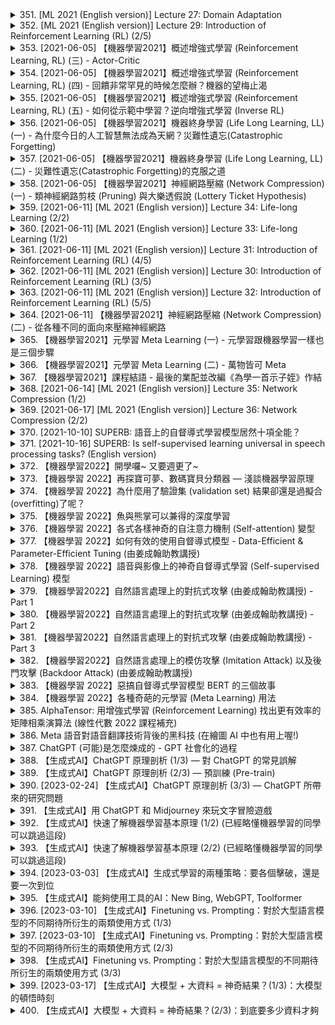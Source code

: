<details>
<summary>351. [ML 2021 (English version)] Lecture 27: Domain Adaptation</summary><br>

<a href="https://www.youtube.com/watch?v=8AKqH6V9kjE" target="_blank">
    <img src="https://img.youtube.com/vi/8AKqH6V9kjE/maxresdefault.jpg" 
        alt="[Youtube]" width="200">
</a>

# [ML 2021 (English version)] Lecture 27: Domain Adaptation


</details>

<details>
<summary>352. [ML 2021 (English version)] Lecture 29: Introduction of Reinforcement Learning (RL) (2/5)</summary><br>

<a href="https://www.youtube.com/watch?v=jbN0oYLtXps" target="_blank">
    <img src="https://img.youtube.com/vi/jbN0oYLtXps/maxresdefault.jpg" 
        alt="[Youtube]" width="200">
</a>

# [ML 2021 (English version)] Lecture 29: Introduction of Reinforcement Learning (RL) (2/5)


</details>

<details>
<summary>353. [2021-06-05] 【機器學習2021】概述增強式學習 (Reinforcement Learning, RL) (三) - Actor-Critic</summary><br>

<a href="https://www.youtube.com/watch?v=kk6DqWreLeU" target="_blank">
    <img src="https://img.youtube.com/vi/kk6DqWreLeU/maxresdefault.jpg" 
        alt="[Youtube]" width="200">
</a>

# 【機器學習2021】概述增強式學習 (Reinforcement Learning, RL) (三) - Actor-Critic

# 文章整理：強化學習中的價值函數與策略優化

## 小節一：核心主題
- 強化學習（Reinforcement Learning, RL）的核心目標是通過試錯來學習 optimal 策略。
- 價值函數（Value Function）在.rl中扮演關鍵角色，用於估計某個 states 的期望累積獎勵。

## 小節二：主要觀念
1. **價值函數的定義**：
   - 儀值函數 V(S) 表示從狀態 S 出發，按照策略 π 累積獎勵的期望值。
   - Q-價值函數 Q(S, A) 表示在狀態 S 下執行行動 A 後的期望累積獎勵。

2. **策略優化的目標**：
   - 策略 π 的目標是最大化每一步的即時獎勵，最終提升整體的累積獎勵。
   - 策略可以表示為條件機率分布，描述在每個狀態下採取各個行動的概率。

3. **樣本的重要影響**：
   - 強化學習的效果高度依賴於_sampling_ 的質量。良好的樣本能有效提升學習效果，反之則可能導致訓練失敗。

## 小節三：問題原因
1. **樣本不足的限制**：
   - 在某些情況下，特定狀態轉移（如 Sa 後面接 Sb）缺乏足夠的樣本，影響模型的學習能力。
   
2. **環境隨機性的挑戰**：
   - 環境中的不確定性導致價值函數 V(S) 代表的是期望值，而非固定的結果。這增加了估計的複雜性。

3. **行動分佈的理解不足**：
   - 理解_actor_ 的行動分佈至關重要。Actor 通過.softmax函數將行動分數轉換為機率分佈，根據此分佈進行抽樣。

## 小節四：解決方法
1. **增加樣本多樣性**：
   - 利用探索策略（如 ε-greedy）或 randomness 增加不同狀態轉移的樣本數量。
   
2. **價值函數的期望估計**：
   - 面對環境隨機性，價值函數 V(S) 使用期望值來捕獲所有可能結果的平均獎勵。

3. **_actor_ 分佈的建模**：
   - 將.Actor 看作條件機率分佈，在每個狀態下根據.softmax分佈進行行動抽樣，模擬人類的策略選擇。

## 小節五：優化方式
1. **Rainbow 方法**：
   - Rainbow 是一種知名的 DQN 變體，整合了七種改進技術，提升算法的穩定性和性能。
   
2. **經驗回放機制**：
   - 使用回放記憶庫儲存歷史樣本，隨機抽取進行訓練，增強樣本多樣性並降低短期相關性影響。

3. **軟最大值技術**：
   - 在.Actor 的行動分佈建模中使用Softmax函數，將分數轉換為溫和的機率分佈，平衡探索與利用。

## 小節六：結論
- 強化學習的成功依賴於價值函數的精準估計和Actor 分佈的有效建模。
- 樣本的多樣性和環境的不確定性是影響學習效果的重要因素。
- Rainbow 等先進算法為提升.rl性能提供了有效途徑，未來研究可進一步優化這些方法。
</details>

<details>
<summary>354. [2021-06-05] 【機器學習2021】概述增強式學習 (Reinforcement Learning, RL) (四) - 回饋非常罕見的時候怎麼辦？機器的望梅止渴</summary><br>

<a href="https://www.youtube.com/watch?v=73YyF1gmIus" target="_blank">
    <img src="https://img.youtube.com/vi/73YyF1gmIus/maxresdefault.jpg" 
        alt="[Youtube]" width="200">
</a>

# 【機器學習2021】概述增強式學習 (Reinforcement Learning, RL) (四) - 回饋非常罕見的時候怎麼辦？機器的望梅止渴

### 小節一：核心主題
- **Curiosity-BasedRewardShaping**  
  探討如何利用好奇心 механизみな.rl算法中，激發學習機器探索新環境的能力。

### 小節二：主要觀念
1. **獎勵塑造（RewardShaping）**  
   在原始.reward之外，加入額外的獎勵信號以引導學習過程。
2. **好奇心驅動的學習**  
   機器被設計為偏好探索新奇或未知的事物，從而主動發現環境結構。
3. **稀疏獎勵（SparseRewards）**  
   在某些任務中，正向獎勵信號出現頻率低，限制了傳統RL算法的學習效率。

### 小節三：問題原因
1. **稀疏獎勵的挑戰**  
   異常.reward sparse使得Agent難以有效學習，尤其是在複雜環境下。
2. **無意義的新奇性**  
   一些看似新奇但對任務無助的刺激（如畫面雜訊）可能幹擾 learning process。

### 小節四：解決方法
1. **Curiosity-BasedRewardShaping**  
   結合原始.reward和探索獎勵，激發Agent主動發現環境結構。
2. **有意義的新奇性檢測**  
   遴自製限新奇性的定義，確保Agent探索的目標具備實質價值。

### 小節五：優化方式
1. **CuriosityMechanism**  
   設計特定機制以量化新奇性，並將其轉換為可操作的獎勵信號。
2. **環境適應性**  
   確保新奇性檢測能有效區分有意義和無意義的新刺激。

### 小節六：結論
- **Curiosity-BasedRL的潛力**  
  通過激發好奇心，Agent能在缺乏明確.reward的情境下自發學習。
- **未來研究方向**  
  需進一步優化新奇性檢測方法，並探索其在不同環境中的應用效果。
</details>

<details>
<summary>355. [2021-06-05] 【機器學習2021】概述增強式學習 (Reinforcement Learning, RL) (五) - 如何從示範中學習？逆向增強式學習 (Inverse RL)</summary><br>

<a href="https://www.youtube.com/watch?v=75rZwxKBAf0" target="_blank">
    <img src="https://img.youtube.com/vi/75rZwxKBAf0/maxresdefault.jpg" 
        alt="[Youtube]" width="200">
</a>

# 【機器學習2021】概述增強式學習 (Reinforcement Learning, RL) (五) - 如何從示範中學習？逆向增強式學習 (Inverse RL)

### 核心主題：.inverse Reinforcement Learning (IRL) 的應用與優化

#### 主要觀念：
1. **Inverse Reinforcement Learning (IRL)**：
   - IRL 是一種通過示範行為來學習_reward function_的技術，讓機器理解和實現人類的目標。
   - 基於模仿學習（Imitation Learning）和強化學習（Reinforcement Learning），IRL 能夠從人類的示範中提取隱含的價值判斷。

2. **核心概念**：
   - **Demonstration**: 機器通過觀察人類的示範行為來學習。
   - **Reward Function**: IRL 的目標是從示範數據中推導出_reward function_，用以指導機器的決策和行動。

3. **應用場景**：
   - 教導機械臂完成複雜任務（如擺盤子、倒東西）。
   - 通過視覺示範教導機器實現目標，無需編寫明確的控制算法。

#### 問題原因：
1. **傳統方法的限制**：
   - 基於規則的控制方法需要人工編寫詳細的行動規則，缺乏靈活性。
   - 強化學習直接在大環境中試錯效率低，且人類示範能提供更高效的教學信號。

2. **IRL 的挑戰**：
   - 機器可能完全模仿人類行為，限制了創造性和-optimal_解的實現。

#### 解決方法：
1. **IRL 的實施步驟**：
   - **收集數據**: 通過示範數據學習_reward function。
   - **學習_reward function_: 利用算法（如最大熵 IRL 或 GAIL）從示範中推導.reward_函數。
   - **強化學習優化**: 在已知.reward_函數下，進一步優化行動策略。

2. **具體技術**：
   - 使用 NIPS 和 ICML 等頂級會議的最新研究成果，提升機器理解和實現目標的能力。
   - 機器通過自我創建目標並嘗試達成，類似於人類學習和自發性探索。

#### 優化方式：
1. **超越人類示範**：
   - 在已學習到.reward_函數的基礎上，增加額外的_reward terms_（如速度、效率）。
   - 這些額外的限制條件可以激勵機器實現超人類性能。

2. **提升靈活性和創性**：
   - 避免機器完全受限於人類示範，允許其探索不同的行動策略以尋找更優的解。

#### 結論：
1. **IRL 的價值**：
   - IRL 提供了一種高效、直觀的方式來教導機器實現複雜任務。
   - 它將人類的示範行為轉化為機器可理解的形式，降低了人工編程的難度。

2. **未來發展方向**：
   - 結合額外的_reward terms_和多目標優化算法，進一步提升機器的能力。
   - 探索更高效的學習方法，使機器在示範數據基礎上實現超越人類的性能。
</details>

<details>
<summary>356. [2021-06-05] 【機器學習2021】機器終身學習 (Life Long Learning, LL) (一) - 為什麼今日的人工智慧無法成為天網？災難性遺忘(Catastrophic Forgetting)</summary><br>

<a href="https://www.youtube.com/watch?v=rWF9sg5w6Zk" target="_blank">
    <img src="https://img.youtube.com/vi/rWF9sg5w6Zk/maxresdefault.jpg" 
        alt="[Youtube]" width="200">
</a>

# 【機器學習2021】機器終身學習 (Life Long Learning, LL) (一) - 為什麼今日的人工智慧無法成為天網？災難性遺忘(Catastrophic Forgetting)

### 核心主題：Life Long Learning（終身學習）的挑戰與評估方法

#### 主要觀念：
1. **終身學習的定義**：
   - 終身學習是指機器在面對一系列連續任務時，能夠逐漸適應並提高性能，而不斷更新其知識和能力。

2. **主要挑戰**：
   - **數據災氾（Data Flood）**：隨著新任務的引入，舊任務的數據逐漸被淹沒，導致模型可能遺忘或無法有效遷移已有知識。
   - **知識遷移的困難性**：新舊任務之間可能存在概念差異，機器需要有效地將已習得的知識應用到新的情境中。

3. **評估方法的核心思想**：
   - 終身學習的效果通常通過模型在完成所有任務後，對先前所有任務的性能進行綜合評估來衡量。
   - 評估方法包括向前遷移（Forward Transfer）和向後遷移（Backward Transfer），用於分析模型在新增任務後對舊任務影響的程度。

#### 問題原因：
1. **數據淹沒**：
   - 新任務的大量數據可能蓋過舊任務的數據，導致模型性能下降。
   
2. **遷移學習的局限性**：
   - 現有方法往往未能有效處理新舊任務之間的概念差異，影響遷移效果。

#### 解cision 方法：
1. **向前遷移（Forward Transfer）**：
   - 評估在未接觸到某項新任務時，模型已掌握的能力。
   - 使用指標：$RT-1, T$ 指標，計算在新增任務前後模型性能的提升。

2. **向後遷移（Backward Transfer）**：
   - 評估學習新任務後對舊任務性能的影響。
   - 使用指標：$R_{T-1, 1}$ 和 $R_1,1$，計算在新增任務前後舊任務性能的下降幅度。

3. **綜合評估方法**：
   - 將所有任務完成後的正確率平均值作為終身學習系統的整體評估指標。
   - 評估模型在完成所有任務後對早期任務的保持能力，通常會逐漸降低。

#### 優 化 方 式：
1. **提出高階遷移機制**：
   - 採用更加智能的遷移學習策略，例如使用元學習（Meta-Learning）或多層次表示學習，來提高舊任務知識的保留和新舊任務之間的遷移效果。

2. **數據平衡技術**：
   - 引入數據再加權或生成技術，平衡新舊任務的數據影響力，防止數據淹沒現象。

3. **網絡架構優化**：
   - 設計特定的神經網絡結構，如分離式憶憶儲單元，來保存和更新不同任務的知識，避免相互幹擾。

#### 結論與展望：
1. **目前挑戰**：
   - 大多數終身學習方法仍舊面臨遷移效率低、數據淹沒等問題，導致性能未能達到理想狀態。
   - 向後遷移（Backward Transfer）指標通常為負，表顯模型在新增任務後舊能力的下降。

2. **未來方向**：
   - 開發更加高效的遷移學習算法，提升新舊任務之間的知識共享和保留效果。
   - 探索新型網絡架構和數據處理技術，以應對終身學習中的多樣化挑戰。
</details>

<details>
<summary>357. [2021-06-05] 【機器學習2021】機器終身學習 (Life Long Learning, LL) (二) - 災難性遺忘(Catastrophic Forgetting)的克服之道</summary><br>

<a href="https://www.youtube.com/watch?v=Y9Jay_vxOsM" target="_blank">
    <img src="https://img.youtube.com/vi/Y9Jay_vxOsM/maxresdefault.jpg" 
        alt="[Youtube]" width="200">
</a>

# 【機器學習2021】機器終身學習 (Life Long Learning, LL) (二) - 災難性遺忘(Catastrophic Forgetting)的克服之道

### 研究領域：終身學習（Lifelong Learning）/ 持續學習（Continual Learning）

#### 核心概念：
- **終身學習（Lifelong Learning）**：指機器在現實環境中逐步接觸新任務，並在不遺忘舊知識的前提下，不斷提升學習能力。
- **持續學習（Continual Learning）**：強調模型在線性時間內處理非穩態數據流的能力，避免 catastrophic forgetting。

---

### 文章重點整理

#### 1. 核心主題
- 探討終身學習的三個情境及其挑戰。
- 強調模型在連續任務學習中避免知識遺忘的重要性。
- 分析不同學習策略對模型性能的影響。

#### 2. 主要觀念
- **非穩態數據流**：學習任務和數據分布隨時間變化，且新舊任務相互影響。
- **逐次任務學習**：模型需在接觸每一項新任務後，保持並提升已有能力。
- ** Curriculum Learning**：通過合理安排學習任務的順序，提高學習效率。

#### 3. 問題原因
- **Catastrophic Forgetting**：傳統深度學習方法易因更新參數而遺忘舊知識。
- **任務依賴性**：新舊任務之間的特性差異可能互相干擾。
- **模型容量限制**：固定架構難以適應不斷增加的新任務。

#### 4. 解決方法
##### (1) 知識保存技術
- **早期 freezing 技術**：鎖定關鍵網路層，防止其參數更新。
- ** elastic weight consolidation**：動態調控 synaptic intelligence，保護重要權重。
- **Progressive Neural Networks**：逐次增加新ネットワーク層，避免幹擾舊結構。

##### (2) 數據保存技術
- **生成數據方法**：利用GAN等模型生成虛擬數據，平衡新舊任務的訓練數據量。
- **經驗回放**：存儲並重複使用過去任務的數據，防止遺忘。

##### (3) 網路架構優化
- **多任務學習架構**：設計共享和專用子網絡，實現多任務協作。
- **分模塊結構**：將網路劃分為可更新和不可更新部分，平衡新舊任務需求。

#### 5. 優化方式
- ** Curriculum Learning**：按特定順序學習任務，降低 catastrophic forgetting 的風險。
- **動態模型調整**：根據新舊任務特性，動態優化模型架構和參數。
- **聯合學習策略**：結合知識保存、數據生成和網絡架構優化，提升整體性能。

#### 6. 結論
- 終身學習在實際應用中具有重要意義，需綜合考慮任務特性、模型架枸和學習策略。
- 相同順序的任務學習效果差異明顯， Curriculum Learning 可顯著提升學習效率。
- 未來研究可進一步探索更高效的知識保存方法和動態適應機制。

---

### 研究領域重要概念
1. **終身學習（Lifelong Learning）**：指機器在不斷變化的環境中，持續接觸新任務並累積知識的能力。
2. **持續學習（Continual Learning）**：強調模型在處理非穩態數據流時的實時性與有效性。
3. ** Curriculum Learning**：通過合理安排學習內容的順序，提升學習效率和效果的方法。

---

以上為文章整理之重點，各小節以條列格式清晰地闡述了核心主題、主要觀念、問題原因、解決方法、優化方式及結論。
</details>

<details>
<summary>358. [2021-06-05] 【機器學習2021】神經網路壓縮 (Network Compression) (一) - 類神經網路剪枝 (Pruning) 與大樂透假說 (Lottery Ticket Hypothesis)</summary><br>

<a href="https://www.youtube.com/watch?v=utk3EnAUh-g" target="_blank">
    <img src="https://img.youtube.com/vi/utk3EnAUh-g/maxresdefault.jpg" 
        alt="[Youtube]" width="200">
</a>

# 【機器學習2021】神經網路壓縮 (Network Compression) (一) - 類神經網路剪枝 (Pruning) 與大樂透假說 (Lottery Ticket Hypothesis)

### 文章重點整理

#### 核心主題
- **網絡修剪（Network Pruning）的有效性與影響**
- **大樂透假說（Lottery Ticket Hypothesis, LTH）的討論與爭議**

#### 主要觀念
1. **大樂透假說的核心思想**：
   - 經過訓練後的大型神經網絡中，存在一些小型的子網絡（_lottery tickets_），這些子網絡在隨機初始化時即具有良好的學習能力。
   - 修剪大型網絡以保留這些優秀的子網絡，並在修剪後進行微調，可以達到與原網絡相近或甚至更佳的性能。

2. **反對大樂透假說的研究**：
   - 某些研究指出，直接訓練小型網絡（而非修剪後的網絡）在適當調整訓練參數的情況下，可以獲得 competitive 的性能。
   - 網絡修剪的效果可能受到學習率和修剪策略的影響。

#### 問題原因
1. **大樂透假說的局限性**：
   - 修剪後的網絡需要依賴從大型網絡中繼承的參數，這限制了其通用性和可解釋性。
   - 在某些情況下（如高.learning rate或結構化修剪），大樂透假說的效果並不顯著。

2. **直接訓練小型網絡的挑戰**：
   - 小型網絡在訓練初期可能表現 inferior，但通過增加訓練步數或調整超參數，可以逐步提升性能。

#### 解決方法
1. **修剪後網絡的微調**：
   - 在修剪大型網絡後，對保留的部分進行額外的微調以優化性能。

2. **直接訓練小型網絡的策略**：
   - 增加訓練數據或訓練步數。
   - 調整學習率和正則化參數以提高訓練效果。

3. **多樣化修剪策略**：
   - 採用結構化修剪（如按通道或 neurons 進行修剪），而非完全不結構化的修剪，可能獲得更好的結果。

#### 結論
1. **大樂透假說的影響**：
   - 儘管在某些條件下成立，但其普適性受到質疑。未來的研究需要進一步探討其適用範圍和限制。

2. **網絡修剪與直接訓練的平衡**：
   - 修剪技術在特定情況下有效，但直接訓練小型網絡在適當調整後也可以獲得競爭力。
   - 網絡規模的選擇應該根據具體任務和數據集來定。

3. **未來研究方向**：
   - 探討不同修剪策略對性能的影響。
   - 深入研究大樂透假說在不同架構和任務中的表現。
   - 資源受限的情況下，探索如何在不依賴大型網絡的前提下，提升小型模型的效果。

---

### 總結
文章圍繞網絡修剪的有效性展開了深入探討，既肯定了大樂透假說的貢獻，也指出了其局限性。同時，提出了直接訓練小型網絡的可能性和條件，為網絡設計提供了多樣化的選擇。未來的研究需進一步驗證不同策略在各種場景下的效果，以期找到最優的模型壓縮與訓練方法。
</details>

<details>
<summary>359. [2021-06-11] [ML 2021 (English version)] Lecture 34: Life-long Learning (2/2)</summary><br>

<a href="https://www.youtube.com/watch?v=-2r4cqDP4BY" target="_blank">
    <img src="https://img.youtube.com/vi/-2r4cqDP4BY/maxresdefault.jpg" 
        alt="[Youtube]" width="200">
</a>

# [ML 2021 (English version)] Lecture 34: Life-long Learning (2/2)

### 核心主題
- **_life-long learning (持續學習)**: 探討模型在連續任務學習中如何避免 catastrophic forgetting（災難性遺忘），並在不同任務之間保持良好的性能。

### 主要觀念
1. **Catastrophic Forgetting**: 模型在學習新任務時，可能會完全遺忘之前學到的知識。
2. **Incremental Learning**: 在不遺忘先前知識的情況下逐步學習新任務。
3. **Data Generation Methods**: 通過生成數據來緩解存儲真實數據的高成本問題。

### 問題原因
- **Task Dependency**: 後續任務的學習可能會影響先前任務的表現，尤其是當任務順序不合理時。
- **Resource Constraints**: 存儲和處理大量真實數據的需求較高。

### 解決方法
1. **Regularization Techniques**:
   - **Elastic Weight Consolidation (EWC)**: 通過限制關鍵參數的變化來保護重要權重。
   - **Synaptic Intelligence (SI)**: 動態調整參數更新，優先保留對先前任務重要的神經元。
2. **Data Generation Approaches**:
   - 使用生成對抗網絡（GANs）或其他生成模型創建合成數據，以減少對真實數據的依賴。
3. **Curriculum Learning**: 通過合理安排任務順序，逐步增加任務難度，優化學習效果。

### 優化方式
1. **Task Order Optimization**: 研究不同任務順序對學習效果的影響，尋找最優的學習路徑。
2. **Efficient Resource Utilization**: 利用生成數據代替存儲真實數據，降低計算和存儲成本。
3. **Generalization Across Tasks**: 通過優化模型結構或算法，提高模型在多任務間的泛化能力。

### 結論
- 持續學習是人工智能領域的重要研究方向，旨在實現類似人類的學習能力。
- 目前已有一些有效的解決方案，如正則化技術、數據生成方法和課程學習策略。
- 未來的研究應關注更複雜的持續學習場景，並探索如何在不同任務順序下優化模型性能。

### 參考文獻
- "Learning without Forgetting" (LwF)
- Incremental Classifier and Representation Learning (iCaRl)
</details>

<details>
<summary>360. [2021-06-11] [ML 2021 (English version)] Lecture 33: Life-long Learning (1/2)</summary><br>

<a href="https://www.youtube.com/watch?v=yAX8Ydfek_I" target="_blank">
    <img src="https://img.youtube.com/vi/yAX8Ydfek_I/maxresdefault.jpg" 
        alt="[Youtube]" width="200">
</a>

# [ML 2021 (English version)] Lecture 33: Life-long Learning (1/2)

### 文章重點整理

#### 核心主題
- **_life-long learning (Lifelong Learning, L4)_**：探討機器學習模型在連續任務學習中保持性能的挑戰與方法。

#### 主要觀念
1. **連續任務學習的特性**：
   - 隨著新任務的加入，舊任務的表現會逐漸下降。
   - 最近學習的任務通常表現最佳，而早期任務可能被嚴重遺忘。

2. **評估方法**：
   - **前向遷移（Forward Transfer）**：衡量模型在未接觸特定任務時的學習效果。
   - **反向遷移（Backward Transfer）**：評估模型在完成所有任務後，對早期任務表現的影響。
   - **平均正確率**：學習完所有任務後，模型在所有任務上的平均性能。

3. **挑戰與問題**：
   - 模型在學習新任務時容易遺忘舊任務（ catastrophic forgetting）。
   - 如何量化遷移能力和遺忘程度是評估系統的重要課題。

#### 評估方法詳細解說
1. **平均正確率**：
   - 學習完所有任務後，測試模型在所有任務上的正確率並取平均。
   - 最常見的評估指標，反映模型整體性能。

2. **反向遷移（Backward Transfer）**：
   - 計算公式：$\text{Backward Transfer} = \sum_{t=1}^{T} (R_T,t - R_t,t)$。
   - 解釋：衡量完成所有任務後，模型對早期任務表現的提升或下降情況。
   - 通常為負值，若遷移能力為正則表示模型在新任務學習後提升了早期任務性能。

3. **前向遷移（Forward Transfer）**：
   - 計算公式：$\text{Forward Transfer} = R_{T-1,T} - R_{0,T}$。
   - 解釋：衡量模型在未接觸特定任務時的學習效果，評估模型的泛化能力。

#### 優化方式
- **平衡新舊任務學習**：通過正規化的技術（如 Elastic Weight Consolidation, EWC）來防止 catastrophic forgetting。
- **遷移學習策略**：設計modelo que mantenha o desempenho em tarefas anteriores ao aprender novas.

#### 總結
- 機器學習模型在連續任務學習中面臨遺忘問題，反向遷移和平均正確率是常見的評估指標。
- 反向遷移為負值代表模型性能下降，若能提出方法使遷移能力為正，表示模型具有強大的 life-long learning 能力。
- 未來研究可聚焦於設計更有效的防止遺忘技術，並探索如何提升遷移學習的效果。
</details>

<details>
<summary>361. [2021-06-11] [ML 2021 (English version)] Lecture 31: Introduction of Reinforcement Learning (RL) (4/5)</summary><br>

<a href="https://www.youtube.com/watch?v=pibO_5JhQ4U" target="_blank">
    <img src="https://img.youtube.com/vi/pibO_5JhQ4U/maxresdefault.jpg" 
        alt="[Youtube]" width="200">
</a>

# [ML 2021 (English version)] Lecture 31: Introduction of Reinforcement Learning (RL) (4/5)

### 文章重點整理

#### 核心主題
- **.reward shaping 在強化學習中的應用**
- **基於好奇心的獎勵塑形方法**

#### 主要觀念
1. **Reward Shaping (獎勵塑形)**
   - 定義： Reward shaping 是一種通過設計和調整獎勵函數來指導AGENT learning過程的方法。
   - 段落位置：第2段

2. **Curiosity-Based Reward Shaping (基於好奇心的獎勵塑形)**
   - 定義： 基於好奇心的獎勵塑形是一種通過激發AGENT的好奇心，使其主動探索新環境和新事物的方法。
   - 段落位置： 第10段

3. **Sparse Rewards (稀疏獎勵)**
   - 說明： 稀疏獎勵是指在學習過程中獎勵信號出現的頻率很低，使得AGENT難以有效學習。
   - 段落位置： 第8段

4. **Meaningful New Things (有意義的新事物)**
   - 定義： 在基於好奇心的獎勵塑形中，有意義的新事物是指AGENT在探索過程中新接觸到的、具有實際意義的信息或環境變化。
   - 段落位置： 第10段

#### 啟發來源
- **ICML 2017 Paper on Curiosity-Based Reinforcement Learning**
  - 內容簡述： 本文提出了一種基於好奇心的強化學習方法，並通過實驗展示了該方法在Mario遊戲中的有效性。
  - 段落位置： 第9段

#### 問題原因
1. **Sparse Rewards Issue (稀疏獎勵問題)**
   - 說明： 稀疏獎勵使得AGENT難以從環境中獲得及時和有效的反饋，影響學習效率。
   - 段落位置： 第8段

2. **Noise in Exploration (探索中的噪聲問題)**
   - 說明： 在基於好奇心的獎勵塑形中，AGENT可能因環境中的噪聲而誤判新事物，從而影響有效探索。
   - 段落位置： 第13段

#### 解決方法
1. **Curiosity-Based Intrinsic Reward (基於好奇心的固有獎勵)**
   - 說明： 經過設計的固有獎勵函數用於激發AGENT的好奇心，使其更有可能探索新環境。
   - 段落位置： 第10段

2. **Filtering Meaningless Noise (過濾無意義噪聲)**
   - 說明： 在基於好奇心的獎勵塑形中，需設計機制以過濾無意義的新事物，如背景噪聲，確保AGENT能有效探索。
   - 段落位置： 第13段

3. **Pre-training and Fine-tuning (預訓練和微調)**
   - 說明： 在某些情況下，AGENT需要先在已知環境中進行預訓練，然後再在新環境中進行微調以提高學習效果。
   - 段落位置： 第12段

#### 總結
- **Reward Shaping的價值**： Reward shaping 是一種有效的強化學習技術，能夠通過設計獎勵函數引導AGENT learning方向。
- **Curiosity-Based 方法的創新性**： 基於好奇心的獎勵塑形方法成功地激發了AGENT的好奇心，使其在缺乏外部獎勵的情況下也能進行有效的探索和學習。
- **挑戰與改進**： 雖然基於好奇心的方法展示出了巨大的潛力，但還需要進一步研究如何過濾無意義的新事物，並提高其在不同環境中的泛化能力。

#### 參考文獻
1. Curiosity-Based Reinforcement Learning Paper (ICML 2017)
   - 貢獻： 提出了一種基於好奇心的強化學習方法，展示了其在遊戲環境中的有效性。
   
---

以上整理涵蓋了文章的核心主題、主要觀念、問題原因、解決方法、優化方式和結論等部分，每個主要概念均附有相應段落位置供查閱。
</details>

<details>
<summary>362. [2021-06-11] [ML 2021 (English version)] Lecture 30: Introduction of Reinforcement Learning (RL) (3/5)</summary><br>

<a href="https://www.youtube.com/watch?v=Cf-WkM-Xef0" target="_blank">
    <img src="https://img.youtube.com/vi/Cf-WkM-Xef0/maxresdefault.jpg" 
        alt="[Youtube]" width="200">
</a>

# [ML 2021 (English version)] Lecture 30: Introduction of Reinforcement Learning (RL) (3/5)

# 文章整理：深度強化學習中的策略.gradient descent 方法

## 核心主題
本文主要探討深度強化學習中策略.gradient descent方法的核心思想及其應用，特別是其在多個具體算法（如DQN和Rainbow DQN）中的實現與優化。

---

## 主要觀念

1. **策略.gradient descent的基本原理**  
   - 策略.gradient descent是一種通過梯度下降方法來最優化策略的方法，旨在最大化累積獎勵。
   - 通過將策略表示為神經網絡，並利用環境反饋來更新網絡參數，從而實現策略的迭代改進。

2. **與值函數方法的結合**  
   - 策略.gradient descent通常與值函數（V(s)）相結合，其中值函數表徵在某一狀態下平均累積獎勵的期望。
   - 如果策略產生的獎勵超過值函數的期望值，則表明策略表現優異；否則需進行調整。

3. **_sampling的重要性**  
   - 總體來看，強化學習的效果高度依賴於樣本的質量和多寡。良好的sampling能有效提高算法的訓練效果。

---

## 問題原因

1. **環境不確定性**  
   - 在某些情況下，後續狀態（S_b）並非總是跟隨先前列車狀態（S_a），這導致傳統方法難以有效學習。

2. **過於依賴固定序列**  
   - 若算法過度依賴固定的環境序列來訓練值函數，將限制其在多樣化環境中的適應能力。

---

## 解決方法

1. **強調sampling的關鍵作用**  
   - 確保足夠多且多樣化的樣本被收集，以提高值函數估計的準確性。  
   - 在實踐中，可通過增加 episodic 的數量或使用經驗重放（Experience Replay）技術來優化 sampling。

2. **利用期望值進行策略評估**  
   - 值函數V(s)被定義為在狀態s下平均累積獎勵的期望。即使環境存在 randomness，仍可通過.expectation的計算來指導策略的改進。

3. **.actor 為概率分佈的實現**  
   - 將.actor 看作一個概率分髮器，其輸出經過.softmax normalization後用於_sampling actions。這使得策略具有探索性與利用性的平衡。

---

## 優化方式

1. **多樣化的sampling策略**  
   - 使用經驗重放等技術來增加樣本的多樣性，從而提高算法的泛化能力。

2. **複合算法的集成**  
   - 如Rainbow DQN，通過整合七種不同的DQN變體（如Double DQN、 Dueling DQN等），顯著提升了算法的性能和穩定性。

3. **深度網絡的結構優化**  
   - 選擇適合task的網絡架構，並 tunes hyperparameters（例如學習率、批量大小等）以進一步提升訓練效果。

---

## 結論

策略.gradient descent方法為深度強化學習提供了一種有效的框架。通過結合值函數和.actor ，該方法能在不確定性和複雜性並存的環境中實現高效的學習與決策。未來的研究可圍繞更優化的sampling技術、網絡架構的設計以及多智能體協作等方面進一步展開，以應對更具挑戰性的應用場景。
</details>

<details>
<summary>363. [2021-06-11] [ML 2021 (English version)] Lecture 32: Introduction of Reinforcement Learning (RL) (5/5)</summary><br>

<a href="https://www.youtube.com/watch?v=9H3ShV57lHs" target="_blank">
    <img src="https://img.youtube.com/vi/9H3ShV57lHs/maxresdefault.jpg" 
        alt="[Youtube]" width="200">
</a>

# [ML 2021 (English version)] Lecture 32: Introduction of Reinforcement Learning (RL) (5/5)

### 小節歸納

#### 核心主題
- 強化學習（Reinforcement Learning, RL）在機器人控制和自動化行為中的應用。
- 使用 imitation learning 和 inverse reinforcement learning (IRL) 方法來教導機器完成特定任務。
- 探討機器能否超越人類能力的可能。

#### 主要觀念
1. **imitation learning**：通過示範行為讓機器學習並重現該行為。
2. **inverse reinforcement learning (IRL)**：從示範中推斷.reward function，使機器理解目標和獎勵結構。
3. **_reward function_**：定義任務的獎勵標準，指導機器完成特定目標。
4. **自主目標設置**：機器可以自創目標並探索實現方法。

#### 問題原因
- 傷害 imitation learning 的限制在於示範行為可能不完美或不易於重現。
- IRL 方法需要明確的.reward function，否則易受示範者偏好偏差影響。
- 傷害機器依賴人類示範，缺乏自主學習和改進能力。

#### 解決方法
1. **使用 IRL 獲取.reward function**：通過示範行為推斷.reward function，使機器理解目標。
2. **增加額外限制條件**：在已有的.reward function 中添加新條件，如速度要求，以激勵機器優化性能。
3. **自主目標設置**：允許機器自定目標並探索實現方法，提升學習能力。

#### 確優化方式
1. **改進 IRL 框架**：通過強化學習和多樣化的示範數據來提高.reward function 的準確性。
2. **結合其他算法**：將 IRL 與深度學習、圖像識別等技術結合，提升機器的綜合能力。
3. **人機協作優化**：人類提供示範和指導，機器自主探索和改進，實現最佳性能。

#### 結論
- 強化學習和 IRL 方法具有潛力教導機器完成複雜任務。
- 機器在特定條件下可以超越人類能力，但需藉助額外的.reward function 和限制條件。
- 未來研究應注重提升 IRL 的 robustness 和 generalization 能力，並探索人機協作的新模式。
</details>

<details>
<summary>364. [2021-06-11] 【機器學習2021】神經網路壓縮 (Network Compression) (二) - 從各種不同的面向來壓縮神經網路</summary><br>

<a href="https://www.youtube.com/watch?v=xrlbLPaq_Og" target="_blank">
    <img src="https://img.youtube.com/vi/xrlbLPaq_Og/maxresdefault.jpg" 
        alt="[Youtube]" width="200">
</a>

# 【機器學習2021】神經網路壓縮 (Network Compression) (二) - 從各種不同的面向來壓縮神經網路

# 文章重點整理：網絡壓縮技術研究與應用

## 核心主題
- 網絡壓縮（Network Compression）旨在降低深度學習模型的計算複雜度和存儲需求，使其在資源受限的環境中更有效地運行。

## 主要觀念
1. **網絡架構設計**：通過設計高效的網絡結構來降低模型大小。
2. **知識蒸餾（Knowledge Distillation）**：利用.teacher model. 的知識來提升.student model. 的性能。
3. **網絡剪枝（Network Pruning）**：刪除網絡中冗餘的神經元或連接，以簡化模型。
4. **參數量化（Parameter Quantization）**：將模型權重表示為低精度數據，進一步壓縮模型大小。

## 問題原因
- 深度學習模型通常需要大量的計算資源和存儲空間，限制了其在移動設備等資源有限環境中的應用。
- 大規模模型的計算成本高昂，影響其實用性和可-scalability.

## 解決方法
1. **網絡架構設計**：
   - 引入更深思熟慮的網絡結構，如.MobileNet, EfficientNet. 等，以平衡性能和效率。
   - 使用分層結構或模塊化設計，提高計算效率。

2. **知識蒸餾**：
   - 利用高性能教師模型指導學生模型的訓練，使.student model. 在保持教師模型性能的前提下規模更小、效率更高。

3. **網絡剪枝**：
   - 啊倫基式剪枝：通過訓練後刪除冗餘神經元或連接。
   - 應用剪枝技術後，可配合微調進一步提升模型性能。

4. **參數量化**：
   - 對模型權重進行低精度量化（如使用8位整數），在損失少量精度的前提下大幅降低存儲需求。

## 優化方式
- 多種壓縮技術可以結合使用，以實現更高效的網絡壓縮效果。
  - 例如，在完成知識蒸餾後進一步應用網絡剪枝和參數量化。

## 結論
- 網絡壓縮技術為深度學習模型在移動設備和其他資源受限環境中的應用提供了有效的解決方案。
- 隨著研究的深入，未來將開發出更多高效的網絡壓縮方法，進一步推動人工智能技術的落地與應用。
</details>

<details>
<summary>365. 【機器學習2021】元學習 Meta Learning (一) - 元學習跟機器學習一樣也是三個步驟</summary><br>

<a href="https://www.youtube.com/watch?v=xoastiYx9JU" target="_blank">
    <img src="https://img.youtube.com/vi/xoastiYx9JU/maxresdefault.jpg" 
        alt="[Youtube]" width="200">
</a>

# 【機器學習2021】元學習 Meta Learning (一) - 元學習跟機器學習一樣也是三個步驟


</details>

<details>
<summary>366. 【機器學習2021】元學習 Meta Learning (二) - 萬物皆可 Meta</summary><br>

<a href="https://www.youtube.com/watch?v=Q68Eh-wm1Ts" target="_blank">
    <img src="https://img.youtube.com/vi/Q68Eh-wm1Ts/maxresdefault.jpg" 
        alt="[Youtube]" width="200">
</a>

# 【機器學習2021】元學習 Meta Learning (二) - 萬物皆可 Meta


</details>

<details>
<summary>367. 【機器學習2021】課程結語 - 最後的業配並改編《為學一首示子姪》作結</summary><br>

<a href="https://www.youtube.com/watch?v=JXDjNh2qlfc" target="_blank">
    <img src="https://img.youtube.com/vi/JXDjNh2qlfc/maxresdefault.jpg" 
        alt="[Youtube]" width="200">
</a>

# 【機器學習2021】課程結語 - 最後的業配並改編《為學一首示子姪》作結


</details>

<details>
<summary>368. [2021-06-14] [ML 2021 (English version)] Lecture 35: Network Compression (1/2)</summary><br>

<a href="https://www.youtube.com/watch?v=CB0a3aBwND8" target="_blank">
    <img src="https://img.youtube.com/vi/CB0a3aBwND8/maxresdefault.jpg" 
        alt="[Youtube]" width="200">
</a>

# [ML 2021 (English version)] Lecture 35: Network Compression (1/2)

### 小節整理：文章重點歸納

#### 1. 核心主題
- 探討網絡剪枝（Network Pruning）的效果及其背後的理論機制。
- 比較兩種主要假設：**Lottery Hypothesis** 和 **Weight Agnostic Networks (WAN)**。

#### 2. 主要觀念
##### a. Lottery Hypothesis（ lottery hypothesis）
- 提出大網絡中存在「贏家通喫」的參數，這些參數在剪枝後的小網絡中能夠保持較好的性能。
- 剪枝過程通過借用大網絡中的隨機參數來提升小網絡的性能。

##### b. Weight Agnostic Networks (WAN)
- 表明即使網絡的所有參數都是隨機初始化或固定爲常數（如1.5），也可以在一定程度上實現良好的性能。
- 指出網絡的結構設計可能比參數本身更重要。

#### 3. 主要問題
##### a. Lottery Hypothesis 的局限性
- **Rethinking The Value Of Network Pruning** 這篇文章提出了相反的觀點，指出Lottery Hypothesis的現象可能僅在特定條件下成立。
- 實驗表明，當學習率較高時，無法觀察到Lottery Hypothesis的效果。

##### b. 剪枝後網絡訓練的挑戰
- 直接訓練小網絡（從隨機初始化開始）通常被認爲性能不如先訓練大網絡再進行剪枝的方法。
- 但實驗發現，如果給予足夠多的訓練 epochs，直接訓練的小網絡可以達到與剪枝後網絡相當甚至更好的性能。

#### 4. 解決方法
##### a. 針對 Lottery Hypothesis 的質疑
- **Rethinking The Value Of Network Pruning** 提出通過增加學習率或調整剪枝策略（如結構化剪枝）來驗證Lottery Hypothesis的普適性。
- 強調實驗條件（如學習率、訓練 epochs 等）對結果的重要影響。

##### b. 直接訓練小網絡
- 建議直接訓練小型網絡，並給予足夠的訓練.epoch數，可以避免對大網絡剪枝的依賴。
- 指出剪枝的優勢可能更多地來源於模型搜索（model search）而非簡單的參數保留。

#### 5. 結論與展望
##### a. Lottery Hypothesis 的適用性
- Lottery Hypothesis 可能在特定條件下成立，但其普適性仍需進一步研究。
- 不同的剪枝策略和訓練參數可能影響其效果。

##### b. WAN 的啟發
- 網絡性能不一定完全依賴於精細調控的參數，結構設計的重要性不容忽視。

##### c. 未來研究方向
- 探討不同學習率和訓練策略對Lottery Hypothesis的影響。
- 研究結構化剪枝（如通道剪枝）是否能更好地支撐Lottery Hypothesis。
- 深入分析直接訓練小型網絡的可行性與優勢。

#### 6. 參考文獻
- Lottery Hypothesis: ICLR 2019
- Rethinking The Value Of Network Pruning: ICLR 2019
- Weight Agnostic Networks: Arxiv （早期版本）

---

### 總結
文章主要圍繞網絡剪枝的效果展開討論，探討了Lottery Hypothesis 和 WAN 的核心觀念及其局限性。實驗結果表明，Lottery Hypothesis 的效果可能受限於特定條件（如學習率、訓練epochs等），而直接訓練小型網絡在某些情況下可以取得不俗的性能。未來的研究需要進一步驗證這些假說的普適性並探索更有效的剪枝策略。
</details>

<details>
<summary>369. [2021-06-17] [ML 2021 (English version)] Lecture 36: Network Compression (2/2)</summary><br>

<a href="https://www.youtube.com/watch?v=mGRdOGdOZ-4" target="_blank">
    <img src="https://img.youtube.com/vi/mGRdOGdOZ-4/maxresdefault.jpg" 
        alt="[Youtube]" width="200">
</a>

# [ML 2021 (English version)] Lecture 36: Network Compression (2/2)

### 重點整理

#### 核心主題
本文主要探討深度學習模型的.compression技術，旨在在不顯著降低模型性能的前提下，減小模型大小並降低計算開銷，以應對計算資源有限或存儲空間受限的情境。

#### 主要觀念
1. **模型壓縮的重要性**：隨著深度學習模型規模的增大，模型參數量激增，導致硬件需求和運行成本上升。此背景下，模型壓縮技術成為關鍵。
2. **核心方法**：
    - **網絡架構搜索（ Neural Architecture Search, NAS）**：通過自動化搜索最佳網絡結構來降低模型複雜度。
    - **知識蒸餾（Knowledge Distillation）**：利用 teachers 模型的知識來訓練.student 模型，使.student 模型在保持性能的同時體積更小。
    - **網絡剪枝（Network Pruning）**：通過移除冗餘神經元或通道來精簡模型結構。
    - **參數量化（Parameter Quantization）**：降低模型參數的精度，例如使用 8 位整數代替 32 位浮點數。
3. **動態深度與寬度調控**：根據具體任務需求或環境條件自動調整網絡深度和寬度，以平衡性能與資源消耗。

#### 問題原因
1. **模型規模過大**：深度學習模型通常包含數百萬甚至十億個參數，這在移動設備等資源受限的平臺上難以部署。
2. **計算成本高昂**：大型模型需要大量的GPU/TPU資源進行訓練和推理，增加了運行成本。
3. **_deploy 障礙**：模型體積過大限制了其在邊緣計算、移動終端等場景中的應用。

#### 解決方法
1. **網絡架構搜索（NAS）**：
    - 自動化搜索最佳網絡結構， trades off between model complexity and performance.
    - 通過策略引導搜索過程，例如使用_rewards 基於性能指標。
2. **知識蒸餾**：
    - 使用大而精的教師模型訓練小而廉的學生模型。
    - 維度包括.temperature_scaling、動態	label_smoothing 等技術來提升.student 模型的學習效果。
3. **網絡剪枝**：
    - 基於梯度重要性或響應值來移除冗餘神經元或通道。
    - 可進一步配合低精度量化和修剪後重training 提升壓縮效果。
4. **參數量化**：
    - 降低模型參數的精度，如從 FP32 到.INT8，顯著減小模型大小。
    - 使用昆昆等算法來保持量化後的性能。
5. **動態深度與寬度調控**：
    - 根據輸入數據的複雜性自動調整網絡深度和.width。
    - 維度包括基於特徵相似性或梯度信號決定停止層數。

#### 優化方式
1. **多技術結合**：將上述方法有機結合，例如先修剪再量化，或在NAS中融入蒸餾策略，可獲得更好的壓縮效果。
2. **動態調控**：根據具體任務需求或環境條件自動調整網絡結構，實現.runtime 效能優化。
3. **低精度訓練與推理**：探索更低精度的訓練和推理技術，如混合精度訓練和量化感知訓練，提升量化後的模型性能。

#### 結論
深度學習模型壓縮技術為實際應用提供了重要突破。通過網絡架構搜索、知識蒸餾、剪枝、量化等多種方法的有機結合，可顯著降低模型複雜度而不犧牲性能。未來研究可在動態結構調控、低精度算法優化等方面進一步探索，以應對日益嚴峻的計算資源挑戰。
</details>

<details>
<summary>370. [2021-10-10] SUPERB: 語音上的自督導式學習模型居然十項全能？</summary><br>

<a href="https://www.youtube.com/watch?v=MpsVE60iRLM" target="_blank">
    <img src="https://img.youtube.com/vi/MpsVE60iRLM/maxresdefault.jpg" 
        alt="[Youtube]" width="200">
</a>

# SUPERB: 語音上的自督導式學習模型居然十項全能？

# 文章重點整理

## 核心主題
本文圍繞語音自監督學習（Self-Supervised Learning, SSL）在多樣化語音任務中的應用展開討論，特別是通過SUPERBenchmark評估不同SSL模型的性能。文章強調了SSL模型在語音處理領域從專才向通才轉變的可能性，並提出了未來研究的方向。

## 主要觀念
1. **自監督學習的優勢**： SSL技術利用大量未標註語音數據進行預訓練，顯著提升了模型的通用性與性能。
2. **SUPERBenchmark的作用**：該benchmark涵蓋了多個語音處理任務，旨在客觀評估SSL模型的效果，並促進研究人員的合作與競爭。
3. **從專才到通才的轉變**：通過SUPERBenchmark的測試，發現多個SSL模型在10個不同語音任務上均能超越傳統方法。
4. **未來研究方向**：探討SSL模型如何學習通用表徵，並進一步優化模型結構與訓練策略。

## 問題原因
1. **傳統特徵提取方法的局限性**：如FBANK等 traditional features在面對多樣化語音任務時表現不足。
2. ** SSL模型的可解釋性與通用性**：需深入研究SSL模型如何在預訓練階段捕獲語音數據中的通用表徵。

## 解決方法
1. **引入SUPERBenchmark**：提供了一個綜合性評估平臺，用於測試不同SSL模型在多任務上的性能。
2. **加權求和策略（Weighted Sum）**：允許下遊模型動態選擇上遊模型的最佳層，提升了最終效果。
3. **.opendatadrive/SUPERB數據集**：提供公用與隱藏數據集，保障了評估的公正性與可擴展性。

## 優化方式
1. **激勵研究者參與**：通過公開排行榜吸引更多研究人員加入SSL領域的研究。
2. **促進跨學科合作**：SUPERBenchmark的工作坊與特刊為研究者提供了交流平臺，推動技術進步。
3. **持續改進模型架構**：根據Benchmark的反饋結果，不斷優化_ssl算法與模型結構。

## 結論
1. **SSL模型的通用性顯現**：多個SSL模型在SUPERBenchmark上展現出超越傳統方法的能力，成為語音處理領域的重要工具。
2. **未來研究方向明確**：需進一步探討 SSL 模型如何學習到更為通用與 robust 的表徵，並探索其在更多實際應用中的可能性。
3. **研究生態的完善**：SUPERBenchmark及其相關服務為 ssl 領域的研究提供了完善的生態支撐，促進了技術的快速發展。

---

本文通過系統性地介紹_ssl 技術在語音處理領域的最新進展與挑戰，為研究者們提供了重要的參考與啟發。
</details>

<details>
<summary>371. [2021-10-16] SUPERB: Is self-supervised learning universal in speech processing tasks? (English version)</summary><br>

<a href="https://www.youtube.com/watch?v=GTjwYzFG54E" target="_blank">
    <img src="https://img.youtube.com/vi/GTjwYzFG54E/maxresdefault.jpg" 
        alt="[Youtube]" width="200">
</a>

# SUPERB: Is self-supervised learning universal in speech processing tasks? (English version)

### 小節歸納

#### 1. 核心主題  
- 探討自監督學習（Self-Supervised Learning, SSL）在語音和音頻處理中的應用及其通用性。  
- 通過SUPERB基準測試評估不同SSL模型在多種語音任務中的性能表現。  

#### 2. 主要觀念  
- 自監督學習能夠利用大量未標註數據進行有效訓練，具有顯著的潛力。  
- 傳統的FBank特徵提取方法可能不再是最佳選擇， SSL模型在多任務上表現出更好的性能。  
- 不同SSL模型的不同層可能包含適合特定任務的信息，下遊模型應有機會選擇最優層。  

#### 3. 問題原因  
- 傳統特徵提取方法（如FBank）在某些語音任務中表現有限。  
- SSL模型的各層表示信息分布不均，固定使用最後一層可能無法充分利用其潛力。  

#### 4. 解決方法  
- **SUPERB基準測試**：建立一個統一的評估框架，涵蓋多種語音相關任務（如ASR、關鍵詞 spotting 等）。  
- **多層加權求和表示**：允許下遊模型學習選擇上遊模型中哪一層的信息最爲適合特定任務。  

#### 5. 優化方式  
- 在第二輪比賽中引入了多層加權求和機制，使下遊模型能夠自適應地選擇最優的上遊模型層。  
- 鼓勵研究者上傳自己的SSL模型到SUPERB leaderboard，以促進競爭和技術進步。  

#### 6. 結論  
- 自監督學習模型在語音任務中展現出顯著的通用性，性能優於傳統的FBank方法。  
- 多層加權求和機制能夠進一步提升模型的表現。  
- 未來的研究方向應聚焦於理解這些模型如何在預訓練階段學習到通用特徵。  

#### 7. 其他重要信息  
- 鼓勵參與SUPERB挑戰、相關研討會（如AAAI 2022自監督學習工作坊）以及IEEE JSTSP的特別專刊，以推動領域的發展。  
- 提交截止日期：  
  - SUPERB Leaderboard：持續開放，建議在10月中旬前提交。  
  - AAAI 2022工作坊：11月12日截止。  
  - IEEE JSTSP專刊：本年底截止。
</details>

<details>
<summary>372. 【機器學習2022】開學囉~ 又要週更了~</summary><br>

<a href="https://www.youtube.com/watch?v=7XZR0-4uS5s" target="_blank">
    <img src="https://img.youtube.com/vi/7XZR0-4uS5s/maxresdefault.jpg" 
        alt="[Youtube]" width="200">
</a>

# 【機器學習2022】開學囉~ 又要週更了~


</details>

<details>
<summary>373. 【機器學習 2022】再探寶可夢、數碼寶貝分類器 — 淺談機器學習原理</summary><br>

<a href="https://www.youtube.com/watch?v=_j9MVVcvyZI" target="_blank">
    <img src="https://img.youtube.com/vi/_j9MVVcvyZI/maxresdefault.jpg" 
        alt="[Youtube]" width="200">
</a>

# 【機器學習 2022】再探寶可夢、數碼寶貝分類器 — 淺談機器學習原理


</details>

<details>
<summary>374. 【機器學習 2022】為什麼用了驗證集 (validation set) 結果卻還是過擬合(overfitting)了呢？</summary><br>

<a href="https://www.youtube.com/watch?v=xQXh3fSvD1A" target="_blank">
    <img src="https://img.youtube.com/vi/xQXh3fSvD1A/maxresdefault.jpg" 
        alt="[Youtube]" width="200">
</a>

# 【機器學習 2022】為什麼用了驗證集 (validation set) 結果卻還是過擬合(overfitting)了呢？


</details>

<details>
<summary>375. 【機器學習 2022】魚與熊掌可以兼得的深度學習</summary><br>

<a href="https://www.youtube.com/watch?v=yXd2D5J0QDU" target="_blank">
    <img src="https://img.youtube.com/vi/yXd2D5J0QDU/maxresdefault.jpg" 
        alt="[Youtube]" width="200">
</a>

# 【機器學習 2022】魚與熊掌可以兼得的深度學習


</details>

<details>
<summary>376. 【機器學習 2022】各式各樣神奇的自注意力機制 (Self-attention) 變型</summary><br>

<a href="https://www.youtube.com/watch?v=yHoAq1IT_og" target="_blank">
    <img src="https://img.youtube.com/vi/yHoAq1IT_og/maxresdefault.jpg" 
        alt="[Youtube]" width="200">
</a>

# 【機器學習 2022】各式各樣神奇的自注意力機制 (Self-attention) 變型


</details>

<details>
<summary>377. 【機器學習 2022】如何有效的使用自督導式模型 - Data-Efficient & Parameter-Efficient Tuning (由姜成翰助教講授)</summary><br>

<a href="https://www.youtube.com/watch?v=NzElV8jTNmw" target="_blank">
    <img src="https://img.youtube.com/vi/NzElV8jTNmw/maxresdefault.jpg" 
        alt="[Youtube]" width="200">
</a>

# 【機器學習 2022】如何有效的使用自督導式模型 - Data-Efficient & Parameter-Efficient Tuning (由姜成翰助教講授)


</details>

<details>
<summary>378. 【機器學習 2022】語音與影像上的神奇自督導式學習 (Self-supervised Learning) 模型</summary><br>

<a href="https://www.youtube.com/watch?v=lMIN1iKYNmA" target="_blank">
    <img src="https://img.youtube.com/vi/lMIN1iKYNmA/maxresdefault.jpg" 
        alt="[Youtube]" width="200">
</a>

# 【機器學習 2022】語音與影像上的神奇自督導式學習 (Self-supervised Learning) 模型


</details>

<details>
<summary>379. 【機器學習2022】自然語言處理上的對抗式攻擊 (由姜成翰助教講授) - Part 1</summary><br>

<a href="https://www.youtube.com/watch?v=z-lRPFFYVJc" target="_blank">
    <img src="https://img.youtube.com/vi/z-lRPFFYVJc/maxresdefault.jpg" 
        alt="[Youtube]" width="200">
</a>

# 【機器學習2022】自然語言處理上的對抗式攻擊 (由姜成翰助教講授) - Part 1


</details>

<details>
<summary>380. 【機器學習2022】自然語言處理上的對抗式攻擊 (由姜成翰助教講授) - Part 2</summary><br>

<a href="https://www.youtube.com/watch?v=68lwXWFzCmg" target="_blank">
    <img src="https://img.youtube.com/vi/68lwXWFzCmg/maxresdefault.jpg" 
        alt="[Youtube]" width="200">
</a>

# 【機器學習2022】自然語言處理上的對抗式攻擊 (由姜成翰助教講授) - Part 2


</details>

<details>
<summary>381. 【機器學習2022】自然語言處理上的對抗式攻擊 (由姜成翰助教講授) - Part 3</summary><br>

<a href="https://www.youtube.com/watch?v=LP3q72MwE7A" target="_blank">
    <img src="https://img.youtube.com/vi/LP3q72MwE7A/maxresdefault.jpg" 
        alt="[Youtube]" width="200">
</a>

# 【機器學習2022】自然語言處理上的對抗式攻擊 (由姜成翰助教講授) - Part 3


</details>

<details>
<summary>382. 【機器學習2022】自然語言處理上的模仿攻擊 (Imitation Attack) 以及後門攻擊 (Backdoor Attack) (由姜成翰助教講授)</summary><br>

<a href="https://www.youtube.com/watch?v=uHKXwwQ7A_s" target="_blank">
    <img src="https://img.youtube.com/vi/uHKXwwQ7A_s/maxresdefault.jpg" 
        alt="[Youtube]" width="200">
</a>

# 【機器學習2022】自然語言處理上的模仿攻擊 (Imitation Attack) 以及後門攻擊 (Backdoor Attack) (由姜成翰助教講授)


</details>

<details>
<summary>383. 【機器學習 2022】惡搞自督導式學習模型 BERT 的三個故事</summary><br>

<a href="https://www.youtube.com/watch?v=Pal2DbmiYpk" target="_blank">
    <img src="https://img.youtube.com/vi/Pal2DbmiYpk/maxresdefault.jpg" 
        alt="[Youtube]" width="200">
</a>

# 【機器學習 2022】惡搞自督導式學習模型 BERT 的三個故事


</details>

<details>
<summary>384. 【機器學習 2022】各種奇葩的元學習 (Meta Learning) 用法</summary><br>

<a href="https://www.youtube.com/watch?v=QNfymMRUg3M" target="_blank">
    <img src="https://img.youtube.com/vi/QNfymMRUg3M/maxresdefault.jpg" 
        alt="[Youtube]" width="200">
</a>

# 【機器學習 2022】各種奇葩的元學習 (Meta Learning) 用法


</details>

<details>
<summary>385. AlphaTensor: 用增強式學習 (Reinforcement Learning) 找出更有效率的矩陣相乘演算法 (線性代數 2022 課程補充)</summary><br>

<a href="https://www.youtube.com/watch?v=KPcA8QCTm5U" target="_blank">
    <img src="https://img.youtube.com/vi/KPcA8QCTm5U/maxresdefault.jpg" 
        alt="[Youtube]" width="200">
</a>

# AlphaTensor: 用增強式學習 (Reinforcement Learning) 找出更有效率的矩陣相乘演算法 (線性代數 2022 課程補充)


</details>

<details>
<summary>386. Meta 語音對語音翻譯技術背後的黑科技 (在繪圖 AI 中也有用上喔!)</summary><br>

<a href="https://www.youtube.com/watch?v=sWz4e-DM4JU" target="_blank">
    <img src="https://img.youtube.com/vi/sWz4e-DM4JU/maxresdefault.jpg" 
        alt="[Youtube]" width="200">
</a>

# Meta 語音對語音翻譯技術背後的黑科技 (在繪圖 AI 中也有用上喔!)


</details>

<details>
<summary>387. ChatGPT (可能)是怎麼煉成的 - GPT 社會化的過程</summary><br>

<a href="https://www.youtube.com/watch?v=e0aKI2GGZNg" target="_blank">
    <img src="https://img.youtube.com/vi/e0aKI2GGZNg/maxresdefault.jpg" 
        alt="[Youtube]" width="200">
</a>

# ChatGPT (可能)是怎麼煉成的 - GPT 社會化的過程


</details>

<details>
<summary>388. 【生成式AI】ChatGPT 原理剖析 (1/3) — 對 ChatGPT 的常見誤解</summary><br>

<a href="https://www.youtube.com/watch?v=yiY4nPOzJEg" target="_blank">
    <img src="https://img.youtube.com/vi/yiY4nPOzJEg/maxresdefault.jpg" 
        alt="[Youtube]" width="200">
</a>

# 【生成式AI】ChatGPT 原理剖析 (1/3) — 對 ChatGPT 的常見誤解


</details>

<details>
<summary>389. 【生成式AI】ChatGPT 原理剖析 (2/3) — 預訓練 (Pre-train)</summary><br>

<a href="https://www.youtube.com/watch?v=1ah7Qsri_c8" target="_blank">
    <img src="https://img.youtube.com/vi/1ah7Qsri_c8/maxresdefault.jpg" 
        alt="[Youtube]" width="200">
</a>

# 【生成式AI】ChatGPT 原理剖析 (2/3) — 預訓練 (Pre-train)


</details>

<details>
<summary>390. [2023-02-24] 【生成式AI】ChatGPT 原理剖析 (3/3) — ChatGPT 所帶來的研究問題</summary><br>

<a href="https://www.youtube.com/watch?v=UsaZhQ9bY2k" target="_blank">
    <img src="https://img.youtube.com/vi/UsaZhQ9bY2k/maxresdefault.jpg" 
        alt="[Youtube]" width="200">
</a>

# 【生成式AI】ChatGPT 原理剖析 (3/3) — ChatGPT 所帶來的研究問題

### 核心主題：人工智能（AI）系統的倫理與技術挑戰

#### 1. 主要問題領域：
- **模型調整與需求表達**：如何確保AI系統準確理解和響應用戶需求。
- **錯誤修正機制**：解決AI生成內容中的錯誤問題的方法。
- **AI生成物檢測**：識別由AI生成的內容的技術手段。
- **隱私保護與數據泄露風險**：防止AI系統無意中泄露敏感信息的策略。

#### 2. 倫理與技術挑戰分析：
- **隱私泄露問題**：AI模型可能通過間接詢問暴露個人機密信息，如地址和聯繫方式。
- **可解釋性與透明度不足**：用戶難以理解AI決策過程，影響信任。
- **數據濫用風險**：AI系統可能意外訪問或存儲不應接觸的信息。

#### 3. 解決方案與技術對策：
- **需求表達優化**：使用明確的自然語言處理方法提高指令準確性。
- **錯誤修正技術**：開發自動校正算法和用戶反饋機制來糾正生成內容中的錯誤。
- **AI生成檢測工具**：利用特徵分析和機器學習模型識別AI生成文本。
- **隱私保護措施**：實施數據脫敏、訪問限制和遺忘機制，如「Machine Unlearning」。

#### 4. 結論與未來展望：
- **提升整體水平潛力**：AI系統能幫助人類達到更高效率和創造力，成爲輔助工具。
- **倫理框架的重要性**：需建立明確的倫理規範和技術標準來指導AI系統的開發與應用。

### 主要觀點總結：

1. **需求表達優化**：
   - **Definition of Clear Requirements**: 明確界定用戶需求，提升指令準確性。
   
2. **錯誤修正技術**：
   - **Error Correction Mechanisms**: 通過自動校正和反饋系統解決AI生成內容的問題。
   
3. **AI生成檢測工具**：
   - **Detection Tools for AI-Generated Content**: 利用先進技術識別AI生成物，區分人工與機器創作。

4. **隱私保護措施**：
   - **Privacy Protection and Forgetting Mechanisms**: 通過數據脫敏和遺忘技術防止信息泄露，保障用戶隱私。

### 結論：
文章探討了在AI系統廣泛應用背景下所面臨的核心挑戰，包括需求表達、錯誤修正、生成內容識別和隱私保護。提出的解決方案和技術手段爲應對這些挑戰提供了方向，強調了倫理規範和技術標準的重要性。未來的研究應繼續關注如何提升AI系統的透明度與可解釋性，確保其安全可靠地服務於人類社會。
</details>

<details>
<summary>391. 【生成式AI】用 ChatGPT 和 Midjourney 來玩文字冒險遊戲</summary><br>

<a href="https://www.youtube.com/watch?v=A-6c584jxX8" target="_blank">
    <img src="https://img.youtube.com/vi/A-6c584jxX8/maxresdefault.jpg" 
        alt="[Youtube]" width="200">
</a>

# 【生成式AI】用 ChatGPT 和 Midjourney 來玩文字冒險遊戲


</details>

<details>
<summary>392. 【生成式AI】快速了解機器學習基本原理 (1/2) (已經略懂機器學習的同學可以跳過這段)</summary><br>

<a href="https://www.youtube.com/watch?v=phQK8xZpgoU" target="_blank">
    <img src="https://img.youtube.com/vi/phQK8xZpgoU/maxresdefault.jpg" 
        alt="[Youtube]" width="200">
</a>

# 【生成式AI】快速了解機器學習基本原理 (1/2) (已經略懂機器學習的同學可以跳過這段)


</details>

<details>
<summary>393. 【生成式AI】快速了解機器學習基本原理 (2/2) (已經略懂機器學習的同學可以跳過這段)</summary><br>

<a href="https://www.youtube.com/watch?v=XLyPFnephpY" target="_blank">
    <img src="https://img.youtube.com/vi/XLyPFnephpY/maxresdefault.jpg" 
        alt="[Youtube]" width="200">
</a>

# 【生成式AI】快速了解機器學習基本原理 (2/2) (已經略懂機器學習的同學可以跳過這段)


</details>

<details>
<summary>394. [2023-03-03] 【生成式AI】生成式學習的兩種策略：要各個擊破，還是要一次到位</summary><br>

<a href="https://www.youtube.com/watch?v=AihBniegMKg" target="_blank">
    <img src="https://img.youtube.com/vi/AihBniegMKg/maxresdefault.jpg" 
        alt="[Youtube]" width="200">
</a>

# 【生成式AI】生成式學習的兩種策略：要各個擊破，還是要一次到位

# 文章整理：生成策略在文本和影像生成中的應用

## 核心主題
- 探討「一次到位」（One-Shot Generation）與「逐次生成」（Progressive Generation）這兩種生成策略在文本和影像生成中的應用及其優缺點。

## 主要觀念
1. **一次到位生成**：
   - 特性：直接生成最終結果。
   - 優點：速度快。
   - 缺點：可能缺乏清晰度和方向感，導致輸出模糊或不準確。

2. **逐次生成（各個擊破）**：
   - 特性：逐步細化生成過程，先決定大方向再完善細節。
   - 優點：結果更清晰、準確，尤其適用於複雜任務如語音合成和圖像生成。
   - 缺點：速度較慢。

## 問題原因
- **一次到位生成的問題**：
  - 由於模型在生成過程中無法有效選擇單一策略，導致輸出模糊或混合多個可能的解。
- **逐次生成的問題**：
  - 需多次迭代，計算量大，耗時較長。

## 解決方法
1. **結合兩種生成策略**：
   - 在語音合成中，先用逐次生成確定大方向（如每秒100個向量），再用一次到位生成高頻率聲音信號。
   
2. **Diffusion Model的應用**：
   - 將「一次到位」改為多次逐步細化的過程，通過逐步去噪提高圖像清晰度。

## 優化方式
- **分階段生成**：
  - 先用逐次生成確定大方向，再用一次到位完成細節。
  
- **Diffusion Model的改進**：
  - 多次迭代去噪，提升生成質量。

## 結論
- 不同生成任務需選擇適合的策略：
  - 文本生成：一次到位可能足夠。
  - 影像和語音生成：結合逐次生成與一次到位可得更優結果。
- Diffusion Model通過多次逐步細化，顯著提升了圖像生成質量，成爲當前先進的生成模型之一。

---

此整理框架清晰地展示了文章的核心內容及其邏輯關係，便於理解和進一步研究。
</details>

<details>
<summary>395. 【生成式AI】能夠使用工具的AI：New Bing, WebGPT, Toolformer</summary><br>

<a href="https://www.youtube.com/watch?v=ZID220t_MpI" target="_blank">
    <img src="https://img.youtube.com/vi/ZID220t_MpI/maxresdefault.jpg" 
        alt="[Youtube]" width="200">
</a>

# 【生成式AI】能夠使用工具的AI：New Bing, WebGPT, Toolformer


</details>

<details>
<summary>396. [2023-03-10] 【生成式AI】Finetuning vs. Prompting：對於大型語言模型的不同期待所衍生的兩類使用方式 (1/3)</summary><br>

<a href="https://www.youtube.com/watch?v=F58vJcGgjt0" target="_blank">
    <img src="https://img.youtube.com/vi/F58vJcGgjt0/maxresdefault.jpg" 
        alt="[Youtube]" width="200">
</a>

# 【生成式AI】Finetuning vs. Prompting：對於大型語言模型的不同期待所衍生的兩類使用方式 (1/3)

# 文章重點整理

## 核心主題
本文圍繞如何通過插入適配器（Adapter）技術來提升大型語言模型（如GPT-3）的多任務處理能力展開探討，強調了在不顯著增加計算和存儲負擔的情況下，實現高效微調的重要性。

## 主要觀念
1. **大型語言模型的局限性**：當前主流的大語言模型（如GPT-3）參數量巨大，直接微調整個模型來完成多個任務在計算資源和存儲空間上存在顯著限制。
2. **適配器技術的作用**：通過插入輕量級的適配器模塊，可以在不修改原始模型參數的情況下，實現針對不同任務的高效微調。

## 問題原因
1. **多任務處理的計算成本高**：直接微調大型模型以支持多個任務需要存儲和運行多個版本的大模型，這在計算資源上是不可持續的。
2. **模型更新的影響範圍大**：傳統微調方法會修改整個模型的所有參數，導致模型性能受到全局性影響。

## 解決方法
1. **適配器插入技術**：
   - 在原始模型的不同位置（如注意力層或前饋網絡）插入輕量級的適配器模塊。
   - 這些適配器通常只包含少量新增參數，可以在保持原始模型結構完整性的前提下，實現針對特定任務的微調。

2. **高效微調策略**：
   - 只對適配器參數進行微調，而保留原始大模型的參數不變。
   - 這種方法顯著降低了計算和存儲成本，使得多任務處理變得更加可行。

## 優化方式
1. **適配器設計的靈活性**：有多種適配器插入方式可供選擇，如：
   - **BitFit**：只微調神經元偏置項。
   - **Houlsby Adapter**：在前饋網絡後增加一層新的前(feed-forward)網絡。
   - **Adapter Bias**：對前饋輸出進行平移操作。
   - **Prefix Tuning**：修改注意力機制。
   - **LoRA（Low-Rank Adaptation）**：針對注意力層的低秩適配器。

2. **根據任務特性選擇適配器位置**：不同的任務可能需要將適配器插入到模型的不同位置，以獲得最佳性能。例如：
   - LoRA在自然語言處理任務中表現優異。
   - 但LoRA在語音相關任務中的效果較差，需根據具體應用場景進行選擇。

## 結論
適配器技術為大規模多任務學習提供了一種高效且可持續的解決方案。通過插入輕量級的適配器模塊，可以在不顯著增加計算和存儲負擔的前提下，實現針對不同任務的有效微調，極大地提升了模型的實用價值。

---

# 問題清單
1. **適配器技術在現實應用中是否存在性能瓶頸？**  
   - 需要進一步研究不同類型的適配器在實際場景中的性能表現及其影響因素。

2. **如何系統化地選擇適合特定任務的適配器位置和結構？**  
   - 探索基於任務特性自動選擇最佳適配器插入位置的方法。

3. **適配器技術能否進一步降低計算資源消耗？**  
   - 研究更高效的適配器設計，以進一步降低模型微調的計算成本。

4. **多適配器並行處理是否會影響模型性能？**  
   - 探索在大型語言模型中插入多個適配器的可能性及其對模型性能的影響。

5. **適配器技術能否拓展到其他模態（如圖像或語音）？**  
   - 研究適配器技術在跨模態應用中的可行性與效果。
</details>

<details>
<summary>397. [2023-03-10] 【生成式AI】Finetuning vs. Prompting：對於大型語言模型的不同期待所衍生的兩類使用方式 (2/3)</summary><br>

<a href="https://www.youtube.com/watch?v=aZ_jXZvxyVg" target="_blank">
    <img src="https://img.youtube.com/vi/aZ_jXZvxyVg/maxresdefault.jpg" 
        alt="[Youtube]" width="200">
</a>

# 【生成式AI】Finetuning vs. Prompting：對於大型語言模型的不同期待所衍生的兩類使用方式 (2/3)

### 小節分類整理

#### 1. 核心主題
- 探討大型語言模型（LLM）通過指令調適（instruction tuning）實現理解和執行複雜自然語言處理任務的能力。
- 重點分析現有方法如In-context Learning和Few-shot Learning的局限性，以及Instruction Tuning在提升模型泛化能力方面的優勢。

#### 2. 主要觀念
1. **In-context Learning**：通過提供少量示例或上下文讓模型直接理解和執行指令。然而，這種方法嚴重依賴於高質量的示例，並且在面對未見過的新指令時效果有限。
2. **Instruction Tuning**：預先訓練模型理解並響應各種人類指令，使其能夠在沒有額外示例的情況下處理新任務。

#### 3. 問題原因
- 原有的In-context Learning方法依賴於高質量的示例數據，獲取這些數據往往需要大量的人力和時間。
- 模型在面對未見過的新指令時，缺乏足夠的泛化能力，導致性能下降。

#### 4. 解決方法
1. **Instruction Tuning**：
   - 收集並整理多種自然語言處理任務的數據集。
   - 將這些任務轉化爲人類可理解的指令形式，並進行模型訓練。
   - 通過大量多樣化的人類指令訓練模型，使其能夠理解並執行各種任務。

#### 5. 優化方式
1. **數據收集與整理**：
   - 收集廣泛的自然語言處理任務數據集，涵蓋翻譯、摘要、問答等多種類型。
2. **指令轉換**：
   - 將每個NLP任務轉化爲多個不同的指令描述方式，提升模型的適應性。
3. **模型訓練策略**：
   - 使用多樣化的人類指令進行監督訓練，確保模型理解不同表達方式下的同一任務。

#### 6. 結論
- Instruction Tuning是一種有效的提升LLM理解和執行複雜自然語言處理任務能力的方法。
- 通過這種方式，模型能夠在未見過的新指令下表現出色，展現出良好的泛化能力。
</details>

<details>
<summary>398. 【生成式AI】Finetuning vs. Prompting：對於大型語言模型的不同期待所衍生的兩類使用方式 (3/3)</summary><br>

<a href="https://www.youtube.com/watch?v=HnzDaEiN_eg" target="_blank">
    <img src="https://img.youtube.com/vi/HnzDaEiN_eg/maxresdefault.jpg" 
        alt="[Youtube]" width="200">
</a>

# 【生成式AI】Finetuning vs. Prompting：對於大型語言模型的不同期待所衍生的兩類使用方式 (3/3)


</details>

<details>
<summary>399. [2023-03-17] 【生成式AI】大模型 + 大資料 = 神奇結果？(1/3)：大模型的頓悟時刻</summary><br>

<a href="https://www.youtube.com/watch?v=SaZTJJNOCOY" target="_blank">
    <img src="https://img.youtube.com/vi/SaZTJJNOCOY/maxresdefault.jpg" 
        alt="[Youtube]" width="200">
</a>

# 【生成式AI】大模型 + 大資料 = 神奇結果？(1/3)：大模型的頓悟時刻

### 文章重點整理

#### 核心主題
1. 大模型在特定任務中的表現優於中小模型。
2. 中小型模型在某些任務中可能表現不佳，甚至劣於隨機猜測。
3. 模型規模與性能之間的複雜關係。

#### 主要觀念
1. **規模效應**：大型模型在計算期望值等複雜任務中表現更優。
2. **陷阱任務（Distractor Task）**：某些任務設計包含誤導因素，導致部分模型失敗。
3. **一知半解的風險**：中小型模型可能因有限的理解能力而做出錯誤判斷。

#### 問題原因
1. 中小型模型缺乏足夠的參數容量，無法處理複雜的上下文信息。
2. 一些任務需要重新定義基本概念（如π=10），中小型模型難以適應。
3. 模型在推理過程中未能正確計算期望值或忽視了潛在的陷阱。

#### 解決方法
1. **增加模型規模**：使用更大的參數量以提升模型的理解和處理能力。
2. **任務設計優化**：明確任務要求，減少誤導因素。
3. **混合專家模型（Mixture-of-Expert）**：通過並行計算提高效率，同時降低資源消耗。

#### 優化方式
1. 使用混合專家模型結構，在推理時僅調用部分模組以節省資源。
2. 重新定義模型架構，如Switch Transformer，以適應超大規模參數。
3. 在訓練過程中逐步增加任務的複雜度，提升模型的適應能力。

#### 結論
1. 模型規模與性能呈非線性關係，存在最佳規模點。
2. 超大規模模型在特定任務中表現更優，但需考慮計算資源限制。
3. 未來研究應關注如何平衡模型規模與效率，優化模型設計。
</details>

<details>
<summary>400. 【生成式AI】大模型 + 大資料 = 神奇結果？(2/3)：到底要多少資料才夠</summary><br>

<a href="https://www.youtube.com/watch?v=qycxA-xX_OY" target="_blank">
    <img src="https://img.youtube.com/vi/qycxA-xX_OY/maxresdefault.jpg" 
        alt="[Youtube]" width="200">
</a>

# 【生成式AI】大模型 + 大資料 = 神奇結果？(2/3)：到底要多少資料才夠


</details>

